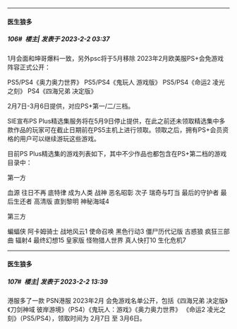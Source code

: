 
*****

####  医生狼多  
##### 106#         楼主| 发表于 2023-2-2 03:37

1月会面和坤哥爆料一致，另外psc将于5月移除
2023年2月欧美服PS+会免游戏阵容正式公开：

PS5/PS4《奥力奥力世界》
PS5/PS4《鬼玩人 游戏版》
PS5/PS4《命运2 凌光之刻》
PS4《四海兄弟 决定版》

2月7日-3月6日提供，对应PS+第一/二/三档。 ​ ​​​

SIE宣布PS Plus精选集服务将在5月9日停止提供，在此之前还未领取精选集中多款作品的玩家可在截止日期前在PS5主机上进行领取。领取之后，拥有PS+会员资格的用户可以继续游玩这些游戏。

目前PS Plus精选集的游戏列表如下，其中不少作品也都包含在PS+第二档的游戏目录中：

第一方

血源
往日不再
底特律 成为人类
战神
恶名昭彰 次子
瑞奇与叮当
最后的守护者
最后生还者 高清版
直到黎明
神秘海域4

第三方

蝙蝠侠 阿卡姆骑士
战地风云1
使命召唤 黑色行动3 僵尸历代记版
古惑狼 疯狂三部曲
辐射4
最终幻想15 皇家版
怪物猎人世界
真人快打10
生化危机7


*****

####  医生狼多  
##### 107#         楼主| 发表于 2023-2-2 13:39

港服多了一款
PSN港服 2023年2月 会免游戏名单公开，包括《四海兄弟 决定版》《刀剑神域 彼岸游境》（PS4）《鬼玩人：游戏》《奥力奥力世界》 《命运2 凌光之刻》（PS5/PS4），领取时间为 2月7日 至 3月6日。 ​​​

